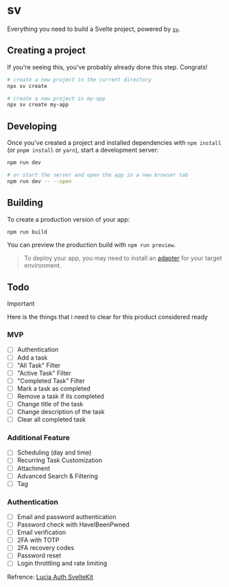 # sv

Everything you need to build a Svelte project, powered by [`sv`](https://github.com/sveltejs/cli).

## Creating a project

If you're seeing this, you've probably already done this step. Congrats!

```bash
# create a new project in the current directory
npx sv create

# create a new project in my-app
npx sv create my-app
```

## Developing

Once you've created a project and installed dependencies with `npm install` (or `pnpm install` or `yarn`), start a development server:

```bash
npm run dev

# or start the server and open the app in a new browser tab
npm run dev -- --open
```

## Building

To create a production version of your app:

```bash
npm run build
```

You can preview the production build with `npm run preview`.

> To deploy your app, you may need to install an [adapter](https://svelte.dev/docs/kit/adapters) for your target environment.

## Todo

> [!IMPORTANT]
> Here is the things that i need to clear for this product considered ready

### MVP

- [ ] Authentication
- [ ] Add a task
- [ ] "All Task" Filter
- [ ] "Active Task" Filter
- [ ] "Completed Task" Filter
- [ ] Mark a task as completed
- [ ] Remove a task if its completed
- [ ] Change title of the task
- [ ] Change description of the task
- [ ] Clear all completed task

### Additional Feature

- [ ] Scheduling (day and time)
- [ ] Recurring Task Customization
- [ ] Attachment
- [ ] Advanced Search & Filtering
- [ ] Tag

### Authentication

- [ ] Email and password authentication
- [ ] Password check with HaveIBeenPwned
- [ ] Email verification
- [ ] 2FA with TOTP
- [ ] 2FA recovery codes
- [ ] Password reset
- [ ] Login throttling and rate limiting

Refrence: [Lucia Auth SvelteKit](https://github.com/lucia-auth/example-sveltekit-email-password-2fa)
